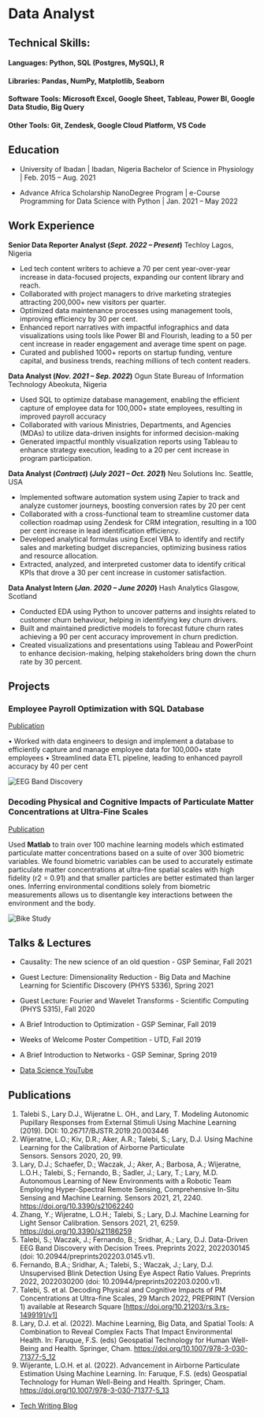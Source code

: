 # Data Analyst

## Technical Skills: 
#### Languages: Python, SQL (Postgres, MySQL), R
#### Libraries: Pandas, NumPy, Matplotlib, Seaborn
#### Software Tools: Microsoft Excel, Google Sheet, Tableau, Power BI, Google Data Studio, Big Query
#### Other Tools: Git, Zendesk, Google Cloud Platform, VS Code

## Education
- University of Ibadan | Ibadan, Nigeria
Bachelor of Science in Physiology | Feb. 2015 – Aug. 2021

- Advance Africa Scholarship NanoDegree Program | e-Course
Programming for Data Science with Python | Jan. 2021 – May 2022

## Work Experience
**Senior Data Reporter Analyst (_Sept. 2022 – Present_)**
Techloy Lagos, Nigeria
- Led tech content writers to achieve a 70 per cent year-over-year increase in data-focused projects, expanding our
content library and reach.
- Collaborated with project managers to drive marketing strategies attracting 200,000+ new visitors per quarter.
- Optimized data maintenance processes using management tools, improving efficiency by 30 per cent.
- Enhanced report narratives with impactful infographics and data visualizations using tools like Power BI and
Flourish, leading to a 50 per cent increase in reader engagement and average time spent on page.
- Curated and published 1000+ reports on startup funding, venture capital, and business trends, reaching millions of
tech content readers.

**Data Analyst (_Nov. 2021 – Sep. 2022_)**
Ogun State Bureau of Information Technology Abeokuta, Nigeria
- Used SQL to optimize database management, enabling the efficient capture of employee data for 100,000+ state
employees, resulting in improved payroll accuracy
- Collaborated with various Ministries, Departments, and Agencies (MDAs) to utilize data-driven insights for
informed decision-making
- Generated impactful monthly visualization reports using Tableau to enhance strategy execution, leading to a 20 per
cent increase in program participation.

**Data Analyst (_Contract_) (_July 2021 – Oct. 2021_)**
Neu Solutions Inc. Seattle, USA
- Implemented software automation system using Zapier to track and analyze customer journeys, boosting conversion
rates by 20 per cent
- Collaborated with a cross-functional team to streamline customer data collection roadmap using Zendesk for CRM
integration, resulting in a 100 per cent increase in lead identification efficiency.
- Developed analytical formulas using Excel VBA to identify and rectify sales and marketing budget discrepancies,
optimizing business ratios and resource allocation.
- Extracted, analyzed, and interpreted customer data to identify critical KPIs that drove a 30 per cent increase in
customer satisfaction.

**Data Analyst Intern (_Jan. 2020 – June 2020_)**
Hash Analytics Glasgow, Scotland
- Conducted EDA using Python to uncover patterns and insights related to customer churn behaviour, helping in
identifying key churn drivers.
- Built and maintained predictive models to forecast future churn rates achieving a 90 per cent accuracy
improvement in churn prediction.
- Created visualizations and presentations using Tableau and PowerPoint to enhance decision-making, helping
stakeholders bring down the churn rate by 30 percent.

## Projects
### Employee Payroll Optimization with SQL Database
[Publication](https://www.mdpi.com/1424-8220/22/8/3048)

• Worked with data engineers to design and implement a database to efficiently capture and manage employee data
for 100,000+ state employees
• Streamlined data ETL pipeline, leading to enhanced payroll accuracy by 40 per cent

![EEG Band Discovery](/assets/img/eeg_band_discovery.jpeg)

### Decoding Physical and Cognitive Impacts of Particulate Matter Concentrations at Ultra-Fine Scales
[Publication](https://www.mdpi.com/1424-8220/22/11/4240)

Used **Matlab** to train over 100 machine learning models which estimated particulate matter concentrations based on a suite of over 300 biometric variables. We found biometric variables can be used to accurately estimate particulate matter concentrations at ultra-fine spatial scales with high fidelity (r2 = 0.91) and that smaller particles are better estimated than larger ones. Inferring environmental conditions solely from biometric measurements allows us to disentangle key interactions between the environment and the body.

![Bike Study](/assets/img/bike_study.jpeg)

## Talks & Lectures
- Causality: The new science of an old question - GSP Seminar, Fall 2021
- Guest Lecture: Dimensionality Reduction - Big Data and Machine Learning for Scientific Discovery (PHYS 5336), Spring 2021
- Guest Lecture: Fourier and Wavelet Transforms - Scientific Computing (PHYS 5315), Fall 2020
- A Brief Introduction to Optimization - GSP Seminar, Fall 2019
- Weeks of Welcome Poster Competition - UTD, Fall 2019
- A Brief Introduction to Networks - GSP Seminar, Spring 2019

- [Data Science YouTube](https://www.youtube.com/channel/UCa9gErQ9AE5jT2DZLjXBIdA)

## Publications
1. Talebi S., Lary D.J., Wijeratne L. OH., and Lary, T. Modeling Autonomic Pupillary Responses from External Stimuli Using Machine Learning (2019). DOI: 10.26717/BJSTR.2019.20.003446
2. Wijeratne, L.O.; Kiv, D.R.; Aker, A.R.; Talebi, S.; Lary, D.J. Using Machine Learning for the Calibration of Airborne Particulate Sensors. Sensors 2020, 20, 99.
3. Lary, D.J.; Schaefer, D.; Waczak, J.; Aker, A.; Barbosa, A.; Wijeratne, L.O.H.; Talebi, S.; Fernando, B.; Sadler, J.; Lary, T.; Lary, M.D. Autonomous Learning of New Environments with a Robotic Team Employing Hyper-Spectral Remote Sensing, Comprehensive In-Situ Sensing and Machine Learning. Sensors 2021, 21, 2240. https://doi.org/10.3390/s21062240
4. Zhang, Y.; Wijeratne, L.O.H.; Talebi, S.; Lary, D.J. Machine Learning for Light Sensor Calibration. Sensors 2021, 21, 6259. https://doi.org/10.3390/s21186259
5. Talebi, S.; Waczak, J.; Fernando, B.; Sridhar, A.; Lary, D.J. Data-Driven EEG Band Discovery with Decision Trees. Preprints 2022, 2022030145 (doi: 10.20944/preprints202203.0145.v1).
6. Fernando, B.A.; Sridhar, A.; Talebi, S.; Waczak, J.; Lary, D.J. Unsupervised Blink Detection Using Eye Aspect Ratio Values. Preprints 2022, 2022030200 (doi: 10.20944/preprints202203.0200.v1).
7. Talebi, S. et al. Decoding Physical and Cognitive Impacts of PM Concentrations at Ultra-fine Scales, 29 March 2022, PREPRINT (Version 1) available at Research Square [https://doi.org/10.21203/rs.3.rs-1499191/v1]
8. Lary, D.J. et al. (2022). Machine Learning, Big Data, and Spatial Tools: A Combination to Reveal Complex Facts That Impact Environmental Health. In: Faruque, F.S. (eds) Geospatial Technology for Human Well-Being and Health. Springer, Cham. https://doi.org/10.1007/978-3-030-71377-5_12
9. Wijerante, L.O.H. et al. (2022). Advancement in Airborne Particulate Estimation Using Machine Learning. In: Faruque, F.S. (eds) Geospatial Technology for Human Well-Being and Health. Springer, Cham. https://doi.org/10.1007/978-3-030-71377-5_13

- [Tech Writing Blog](https://www.techloy.com/author/emmanuel/)

